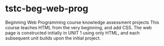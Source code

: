 # tstc-beg-web-prog
Beginning Web Programming course knowledge assessment projects
This course teaches HTML from the very beginning, and add CSS.
The web page is constructed initially in UNIT 1 using only HTML, and each subsequent unit builds upon the initial project. 
